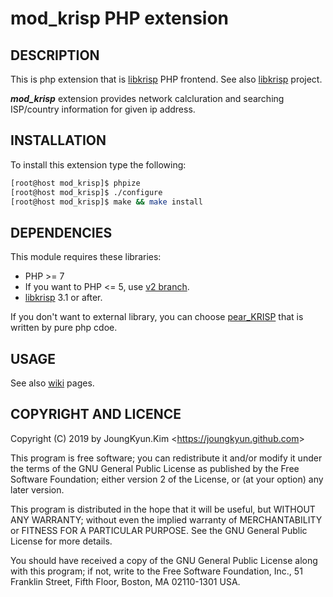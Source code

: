 mod_krisp PHP extension
===

## DESCRIPTION

This is php extension that is [libkrisp](https://github.com/Joungkyun/libkrisp) PHP frontend.
See also [libkrisp](https://github.com/Joungkyun/libkrisp) project.

***mod_krisp*** extension provides network calcluration and searching ISP/country information
for given ip address.

## INSTALLATION

To install this extension type the following:

```bash
[root@host mod_krisp]$ phpize
[root@host mod_krisp]$ ./configure
[root@host mod_krisp]$ make && make install
```

## DEPENDENCIES

This module requires these libraries:

 * PHP >= 7
  * If you want to PHP <= 5, use [v2 branch](https://github.com/OOPS-ORG-PHP/mod_krisp/tree/v2).
 * [libkrisp](https://github.com/Joungkyun/libkrisp) 3.1 or after.

If you don't want to external library, you can choose [pear_KRISP](https://github.com/OOPS-ORG-PHP/krisp) that is written by pure php cdoe.

## USAGE

See also [wiki](https://github.com/OOPS-ORG-PHP/mod_krisp/wiki) pages.


## COPYRIGHT AND LICENCE

Copyright (C) 2019 by JoungKyun.Kim &lt;https://joungkyun.github.com&gt;

This program is free software; you can redistribute it and/or modify
it under the terms of the GNU General Public License as published by
the Free Software Foundation; either version 2 of the License, or
(at your option) any later version.

This program is distributed in the hope that it will be useful,
but WITHOUT ANY WARRANTY; without even the implied warranty of
MERCHANTABILITY or FITNESS FOR A PARTICULAR PURPOSE.  See the
GNU General Public License for more details.

You should have received a copy of the GNU General Public License along
with this program; if not, write to the Free Software Foundation, Inc.,
51 Franklin Street, Fifth Floor, Boston, MA 02110-1301 USA.
